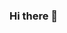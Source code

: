 ### Hi there 👋

<!--
**IanRestrepo/IanRestrepo** is a ✨ _special_ ✨ repository because its `README.md` (this file) appears on your GitHub profile.

Here are some ideas to get you started:

- 🔭 I’m currently working on MiKasa/CleoCode
- 🌱 I’m currently learning Professional React
- 👯 I’m looking to collaborate on CleoCode
- 🤔 I’m looking for help with Code
- 💬 Ask me about Software Enginnering
- 📫 How to reach me: ingianrpo@gmail.com
- ⚡ Fun fact: I'm Software Enginnering Student | 16 Years Old
-->
